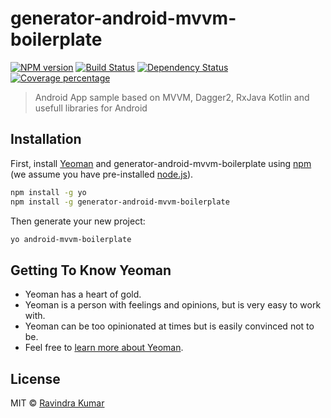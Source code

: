 # generator-android-mvvm-boilerplate 
[![NPM version][npm-image]][npm-url] [![Build Status][travis-image]][travis-url] [![Dependency Status][daviddm-image]][daviddm-url] [![Coverage percentage][coveralls-image]][coveralls-url]
>  Android App sample based on MVVM, Dagger2, RxJava Kotlin and usefull libraries for Android 

## Installation

First, install [Yeoman](http://yeoman.io) and generator-android-mvvm-boilerplate using [npm](https://www.npmjs.com/) (we assume you have pre-installed [node.js](https://nodejs.org/)).

```bash
npm install -g yo
npm install -g generator-android-mvvm-boilerplate
```

Then generate your new project:

```bash
yo android-mvvm-boilerplate
```

## Getting To Know Yeoman

 * Yeoman has a heart of gold.
 * Yeoman is a person with feelings and opinions, but is very easy to work with.
 * Yeoman can be too opinionated at times but is easily convinced not to be.
 * Feel free to [learn more about Yeoman](http://yeoman.io/).

## License

MIT © [Ravindra Kumar](https://github.com/ravidsrk)


[npm-image]: https://badge.fury.io/js/generator-android-mvvm-boilerplate.svg
[npm-url]: https://npmjs.org/package/generator-android-mvvm-boilerplate
[travis-image]: https://travis-ci.org/ravidsrk/generator-android-mvvm-boilerplate.svg?branch=master
[travis-url]: https://travis-ci.org/ravidsrk/generator-android-mvvm-boilerplate
[daviddm-image]: https://david-dm.org/ravidsrk/generator-android-mvvm-boilerplate.svg?theme=shields.io
[daviddm-url]: https://david-dm.org/ravidsrk/generator-android-mvvm-boilerplate
[coveralls-image]: https://coveralls.io/repos/ravidsrk/generator-android-mvvm-boilerplate/badge.svg
[coveralls-url]: https://coveralls.io/r/ravidsrk/generator-android-mvvm-boilerplate
